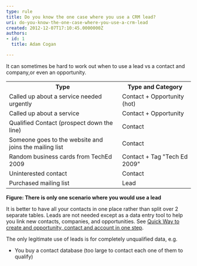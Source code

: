 ```yaml
---
type: rule
title: Do you know the one case where you use a CRM lead?
uri: do-you-know-the-one-case-where-you-use-a-crm-lead
created: 2012-12-07T17:10:45.0000000Z
authors:
- id: 1
  title: Adam Cogan

---
```




<span class='intro'> <p>It can sometimes be hard to work out when to use a lead vs a contact and company,or even an opportunity.</p> </span>

<table cellspacing="3" cellpadding="3" class="clsSSWTable">
          <tbody><tr>
            <th>
              Type
            </th>
            <th>
              Type and Category
            </th>
          </tr>
          <tr>
            <td>
              Called up about a service needed urgently
            </td>
            <td>
              Contact + Opportunity (hot)
            </td>
          </tr>
          <tr>
            <td>
              Called up about a service
            </td>
            <td>
              Contact + Opportunity
            </td>
          </tr>
          <tr>
            <td>
              Qualified Contact (prospect down the line)
            </td>
            <td>
              Contact
            </td>
          </tr>
          <tr>
            <td>
              Someone goes to the website and joins the mailing list
            </td>
            <td>
              Contact
            </td>
          </tr>
          <tr>
            <td>
              Random business cards from TechEd 2009
            </td>
            <td>
              Contact + Tag &quot;Tech Ed 2009&quot;
            </td>
          </tr>
          <tr>
            <td>
              Uninterested contact
            </td>
            <td>
              Contact
            </td>
          </tr>
          <tr>
            <td>
              Purchased mailing list
            </td>
            <td>
              Lead
            </td>
          </tr>
        </tbody></table>
        <b>Figure&#58; There is only one scenario where you would use a lead</b>
        <p>
          It is better to have all your contacts in one place rather than split over 2 separate
          tables. Leads are not needed except as a data entry tool to help you link new contacts,
          companies, and opportunities. See <a href="/Communication/RulesToBetterCRMForUsers/Pages/Quick-way-to-create-all-3-of-the-above-at-once.aspx">
            Quick Way to create and opportunity, contact and account in one step</a>.</p>
        <p>
          The only legitimate use of leads is for completely unqualified data, e.g.</p>
        <ul>
          <li>You buy a contact database (too large to contact each one of them to qualify)</li>
        </ul>



